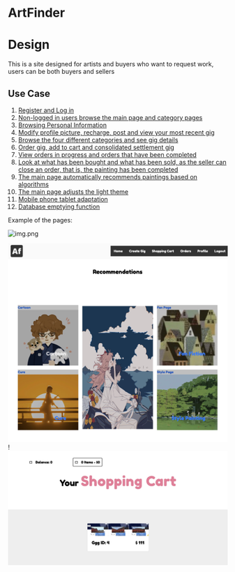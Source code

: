 # ArtFinder

# Design

This is a site designed for artists and buyers who want to request work, users can be both buyers and sellers

## Use Case 

1. [Register and Log in]()
2. [Non-logged in users browse the main page and category pages]()
3. [Browsing Personal Information]()
4. [Modify profile picture, recharge, post and view your most recent gig]()
5. [Browse the four different categories and see gig details]()
6. [Order gig, add to cart and consolidated settlement gig]()
7. [View orders in progress and orders that have been completed]()
8. [Look at what has been bought and what has been sold, as the seller can close an order, that is, the painting has been completed]()
9. [The main page automatically recommends paintings based on algorithms]()
10. [The main page adjusts the light theme]()
11. [Mobile phone tablet adaptation]()
12. [Database emptying function]()

Example of the pages:

![img.png](img.png)

![img_1.png](img_1.png)!
![img_2.png](img_2.png)